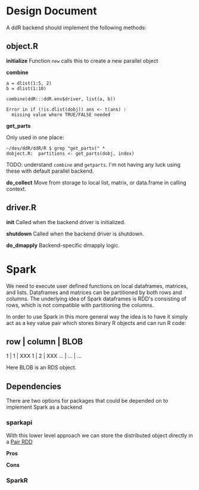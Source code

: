 # Design Document

A ddR backend should implement the following methods:

## object.R

__initialize__ Function `new` calls this to create a new parallel object

__combine__ 

```
a = dlist(1:5, 2)
b = dlist(1:10)

combine(ddR:::ddR.env$driver, list(a, b))

Error in if (!is.dlist(dobj)) ans <- t(ans) :
  missing value where TRUE/FALSE needed
```

__get_parts__ 

Only used in one place:

```
~/dev/ddR/ddR/R $ grep "get_parts(" *
dobject.R:  partitions <- get_parts(dobj, index)
```

TODO: understand `combine` and `getparts`. I'm not having any luck using
these with default parallel backend.

__do_collect__ Move from storage to local list, matrix, or data.frame in
calling context.

## driver.R

__init__ Called when the backend driver is initialized.

__shutdown__ Called when the backend driver is shutdown.

__do_dmapply__ Backend-specific dmapply logic.


# Spark 

We need to execute user defined functions on local dataframes, matrices, and lists.
Dataframes and matrices can be partitioned by both rows and columns. The
underlying idea of Spark dataframes is RDD's consisting of rows, which is
not compatible with partitioning the columns.

In order to use Spark in this more general way the idea is to have it
simply act as a key value pair which stores binary R objects and can run R
code:

row |   column  |   BLOB 
------------------------
1   |   1       |   XXX
1   |   2       |   XXX
... |   ...     |   ...

Here BLOB is an RDS object.

## Dependencies

There are two options for packages that could be depended on to
implement Spark as a backend

### sparkapi

With this lower level approach we can store the distributed object directly
in a [Pair
RDD](http://spark.apache.org/docs/latest/api/scala/index.html#org.apache.spark.api.java.JavaPairRDD)

__Pros__

__Cons__

### SparkR
